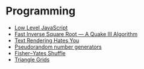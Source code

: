 # Programming

* [Low Level JavaScript][1]
* [Fast Inverse Square Root — A Quake III Algorithm][2]
* [Text Rendering Hates You][3]
* [Pseudorandom number generators][4]
* [Fisher–Yates Shuffle][5]
* [Triangle Grids][6]

[1]: https://www.youtube.com/c/LowLevelJavaScript
[2]: https://www.youtube.com/watch?v=p8u_k2LIZyo
[3]: https://gankra.github.io/blah/text-hates-you/
[4]: https://github.com/bryc/code/blob/master/jshash/PRNGs.md
[5]: https://bost.ocks.org/mike/shuffle/
[6]: https://kvachev.com/blog/posts/triangular-grid/
